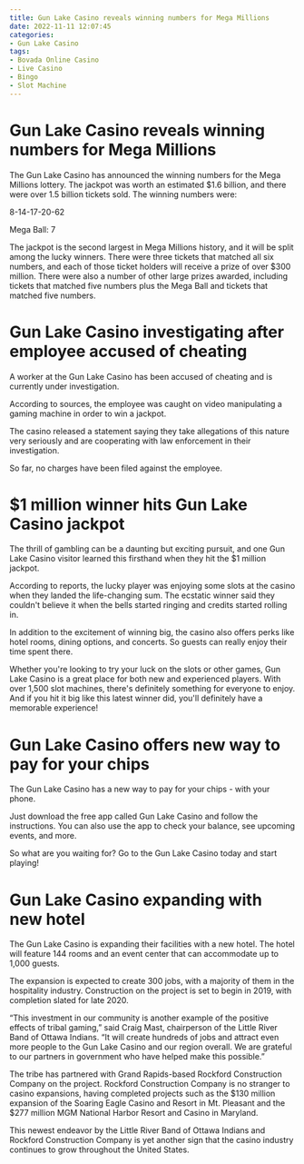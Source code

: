 ```yaml
---
title: Gun Lake Casino reveals winning numbers for Mega Millions
date: 2022-11-11 12:07:45
categories:
- Gun Lake Casino
tags:
- Bovada Online Casino
- Live Casino
- Bingo
- Slot Machine
---
```



#  Gun Lake Casino reveals winning numbers for Mega Millions

The Gun Lake Casino has announced the winning numbers for the Mega Millions lottery. The jackpot was worth an estimated $1.6 billion, and there were over 1.5 billion tickets sold. The winning numbers were:

8-14-17-20-62

Mega Ball: 7

The jackpot is the second largest in Mega Millions history, and it will be split among the lucky winners. There were three tickets that matched all six numbers, and each of those ticket holders will receive a prize of over $300 million. There were also a number of other large prizes awarded, including tickets that matched five numbers plus the Mega Ball and tickets that matched five numbers.

#  Gun Lake Casino investigating after employee accused of cheating

A worker at the Gun Lake Casino has been accused of cheating and is currently under investigation.

According to sources, the employee was caught on video manipulating a gaming machine in order to win a jackpot.

The casino released a statement saying they take allegations of this nature very seriously and are cooperating with law enforcement in their investigation.

So far, no charges have been filed against the employee.

#  $1 million winner hits Gun Lake Casino jackpot

The thrill of gambling can be a daunting but exciting pursuit, and one Gun Lake Casino visitor learned this firsthand when they hit the $1 million jackpot.

According to reports, the lucky player was enjoying some slots at the casino when they landed the life-changing sum. The ecstatic winner said they couldn't believe it when the bells started ringing and credits started rolling in.

In addition to the excitement of winning big, the casino also offers perks like hotel rooms, dining options, and concerts. So guests can really enjoy their time spent there.

Whether you're looking to try your luck on the slots or other games, Gun Lake Casino is a great place for both new and experienced players. With over 1,500 slot machines, there's definitely something for everyone to enjoy. And if you hit it big like this latest winner did, you'll definitely have a memorable experience!

#  Gun Lake Casino offers new way to pay for your chips

The Gun Lake Casino has a new way to pay for your chips - with your phone.

Just download the free app called Gun Lake Casino and follow the instructions. You can also use the app to check your balance, see upcoming events, and more.

So what are you waiting for? Go to the Gun Lake Casino today and start playing!

#  Gun Lake Casino expanding with new hotel

The Gun Lake Casino is expanding their facilities with a new hotel. The hotel will feature 144 rooms and an event center that can accommodate up to 1,000 guests.

The expansion is expected to create 300 jobs, with a majority of them in the hospitality industry. Construction on the project is set to begin in 2019, with completion slated for late 2020.

“This investment in our community is another example of the positive effects of tribal gaming,” said Craig Mast, chairperson of the Little River Band of Ottawa Indians. “It will create hundreds of jobs and attract even more people to the Gun Lake Casino and our region overall. We are grateful to our partners in government who have helped make this possible.”

The tribe has partnered with Grand Rapids-based Rockford Construction Company on the project. Rockford Construction Company is no stranger to casino expansions, having completed projects such as the $130 million expansion of the Soaring Eagle Casino and Resort in Mt. Pleasant and the $277 million MGM National Harbor Resort and Casino in Maryland.

This newest endeavor by the Little River Band of Ottawa Indians and Rockford Construction Company is yet another sign that the casino industry continues to grow throughout the United States.